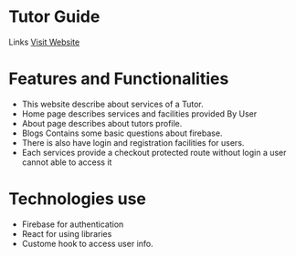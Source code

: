 # Tutor Guide
Links [Visit Website](https://tutor-project-28836.web.app/)
# Features and Functionalities
-  This website describe about services of a Tutor.
-  Home page describes services and facilities provided By User
-  About page describes about tutors profile.
-  Blogs Contains some basic questions about firebase.
-  There is also have login and registration facilities for users.
-  Each services provide a checkout protected route without login a user cannot able to access it
# Technologies use
-  Firebase for authentication
-  React for using libraries
-  Custome hook to access user info.